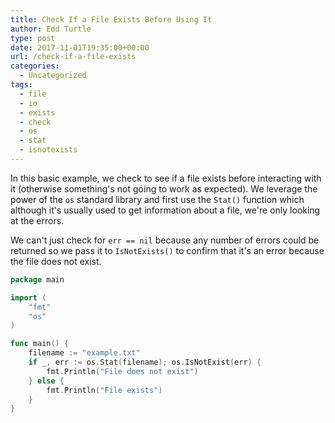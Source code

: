 ```yaml
---
title: Check If a File Exists Before Using It
author: Edd Turtle
type: post
date: 2017-11-01T19:35:00+00:00
url: /check-if-a-file-exists
categories:
  - Uncategorized
tags:
  - file
  - io
  - exists
  - check
  - os
  - stat
  - isnotexists
---
```


In this basic example, we check to see if a file exists before interacting with it (otherwise something's not going to work as expected). We leverage the power of the `os` standard library and first use the `Stat()` function which although it's usually used to get information about a file, we're only looking at the errors. 

We can't just check for `err == nil` because any number of errors could be returned so we pass it to `IsNotExists()` to confirm that it's an error because the file does not exist.

```go
package main

import (
    "fmt"
    "os"
)

func main() {
    filename := "example.txt"
    if _, err := os.Stat(filename); os.IsNotExist(err) {
        fmt.Println("File does not exist")
    } else {
        fmt.Println("File exists")
    }
}
```